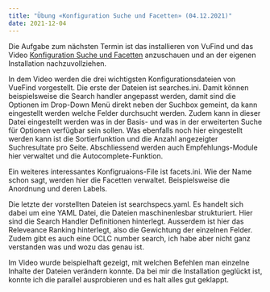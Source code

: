 ```yaml
---
title: "Übung «Konfiguration Suche und Facetten» (04.12.2021)"
date: 2021-12-04
---
```

Die Aufgabe zum nächsten Termin ist das installieren von VuFind und das Video [Konfiguration Suche und Facetten]( https://www.youtube.com/watch?v=qFbW8u9UQyM&list=PL5_8_wT3JpgE5rv38PwE2ulKlgzBY389y&index=5) anzuschauen und an der eigenen Installation nachzuvollziehen.

In dem Video werden die drei wichtigsten Konfigurationsdateien von VueFind vorgestellt. Die erste der Dateien ist searches.ini. Damit können beispielsweise die Search handler angepasst werden, damit sind die Optionen im Drop-Down Menü direkt neben der Suchbox gemeint, da kann eingestellt werden welche Felder durchsucht werden. Zudem kann in dieser Datei eingestellt werden was in der Basis- und was in der erweiterten Suche für Optionen verfügbar sein sollen. Was ebenfalls noch hier eingestellt werden kann ist die Sortierfunktion und die Anzahl angezeigter Suchresultate pro Seite. Abschliessend werden auch Empfehlungs-Module hier verwaltet und die Autocomplete-Funktion.

Ein weiteres interessantes Konfigruaions-File ist facets.ini. Wie der Name schon sagt, werden hier die Facetten verwaltet. Beispielsweise die Anordnung und deren Labels. 

Die letzte der vorstellten Dateien ist searchspecs.yaml. Es handelt sich dabei um eine YAML Datei, die Dateien maschinenlesbar strukturiert. Hier sind die Search Handler Definitionen hinterlegt. Ausserdem ist hier das Releveance Ranking hinterlegt, also die Gewichtung der einzelnen Felder. Zudem gibt es auch eine OCLC number search, ich habe aber nicht ganz verstanden was und wozu das genau ist.

Im Video wurde beispielhaft gezeigt, mit welchen Befehlen man einzelne Inhalte der Dateien verändern konnte. Da bei mir die Installation geglückt ist, konnte ich die parallel ausprobieren und es halt alles gut geklappt.
